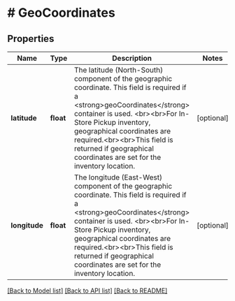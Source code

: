 # # GeoCoordinates

## Properties

Name | Type | Description | Notes
------------ | ------------- | ------------- | -------------
**latitude** | **float** | The latitude (North-South) component of the geographic coordinate. This field is required if a &lt;strong&gt;geoCoordinates&lt;/strong&gt; container is used. &lt;br&gt;&lt;br&gt;For In-Store Pickup inventory, geographical coordinates are required.&lt;br&gt;&lt;br&gt;This field is returned if geographical coordinates are set for the inventory location. | [optional]
**longitude** | **float** | The longitude (East-West) component of the geographic coordinate. This field is required if a &lt;strong&gt;geoCoordinates&lt;/strong&gt; container is used. &lt;br&gt;&lt;br&gt;For In-Store Pickup inventory, geographical coordinates are required.&lt;br&gt;&lt;br&gt;This field is returned if geographical coordinates are set for the inventory location. | [optional]

[[Back to Model list]](../../README.md#models) [[Back to API list]](../../README.md#endpoints) [[Back to README]](../../README.md)
